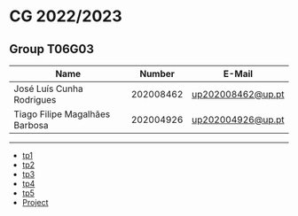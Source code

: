 # CG 2022/2023

## Group T06G03
| Name             | Number    | E-Mail             |
| ---------------- | --------- | ------------------ |
| José Luís Cunha Rodrigues         | 202008462 | up202008462@up.pt                |
| Tiago Filipe Magalhães Barbosa    | 202004926 | up202004926@up.pt             |

----

  - [tp1](tp1/README.md)
  - [tp2](tp2/README.md)
  - [tp3](tp3/README.md)
  - [tp4](tp4/README.md)
  - [tp5](tp5/README.md)
  - [Project](project/README.md)

